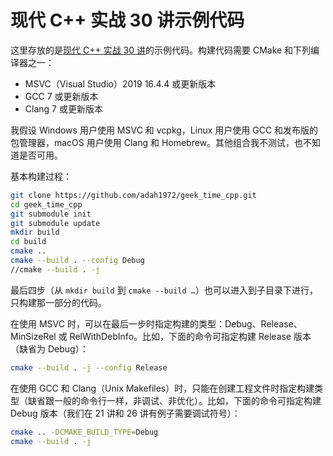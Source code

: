 # 现代 C++ 实战 30 讲示例代码

这里存放的是[现代 C++ 实战 30 讲](https://time.geekbang.org/column/256)的示例代码。构建代码需要 CMake 和下列编译器之一：

- MSVC（Visual Studio）2019 16.4.4 或更新版本
- GCC 7 或更新版本
- Clang 7 或更新版本

我假设 Windows 用户使用 MSVC 和 vcpkg，Linux 用户使用 GCC 和发布版的包管理器，macOS 用户使用 Clang 和 Homebrew。其他组合我不测试，也不知道是否可用。

基本构建过程：

```bash
git clone https://github.com/adah1972/geek_time_cpp.git
cd geek_time_cpp
git submodule init
git submodule update
mkdir build
cd build
cmake ..
cmake --build . --config Debug
//cmake --build . -j
```

最后四步（从 `mkdir build` 到 `cmake --build …`）也可以进入到子目录下进行，只构建那一部分的代码。

在使用 MSVC 时，可以在最后一步时指定构建的类型：Debug、Release、MinSizeRel 或 RelWithDebInfo。比如，下面的命令可指定构建 Release 版本（缺省为 Debug）：

```bash
cmake --build . -j --config Release
```

在使用 GCC 和 Clang（Unix Makefiles）时，只能在创建工程文件时指定构建类型（缺省跟一般的命令行一样，非调试、非优化）。比如，下面的命令可指定构建 Debug 版本（我们在 21 讲和 26 讲有例子需要调试符号）：

```bash
cmake .. -DCMAKE_BUILD_TYPE=Debug
cmake --build . -j
```
